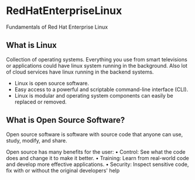 # RedHatEnterpriseLinux
Fundamentals of Red Hat Enterprise Linux

## What is Linux

Collection of operating systems. Everything you use from smart televisions or applications could have linux system running in the background. Also lot of cloud services have linux running in the backend systems.

* Linux is open source software.
* Easy access to a powerful and scriptable command-line interface (CLI).
* Linux is modular and operating system components can easily be replaced or removed.


## What is Open Source Software?

Open source software is software with source code that anyone can use, study, modify, and share.

Open source has many benefits for the user:
• Control: See what the code does and change it to make it better.
• Training: Learn from real-world code and develop more effective applications.
• Security: Inspect sensitive code, fix with or without the original developers' help